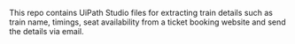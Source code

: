 This repo contains UiPath Studio files for extracting train details such as train name, timings, seat availability from a ticket booking website and send the details via email. 
